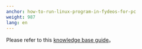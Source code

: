 ```yaml
---
anchor: how-to-run-linux-program-in-fydeos-for-pc
weight: 987
lang: en
---
```

Please refer to this [knowledge base guide](/en/recipes/setting-up-linux-beta/)。
